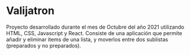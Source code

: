 # Valijatron

Proyecto desarrollado durante el mes de Octubre del año 2021 utilizando HTML, CSS, Javascript y React. Consiste de una aplicación que permite añadir y eliminar items de una lista, y moverlos entre dos sublistas (preparados y no preparados).
